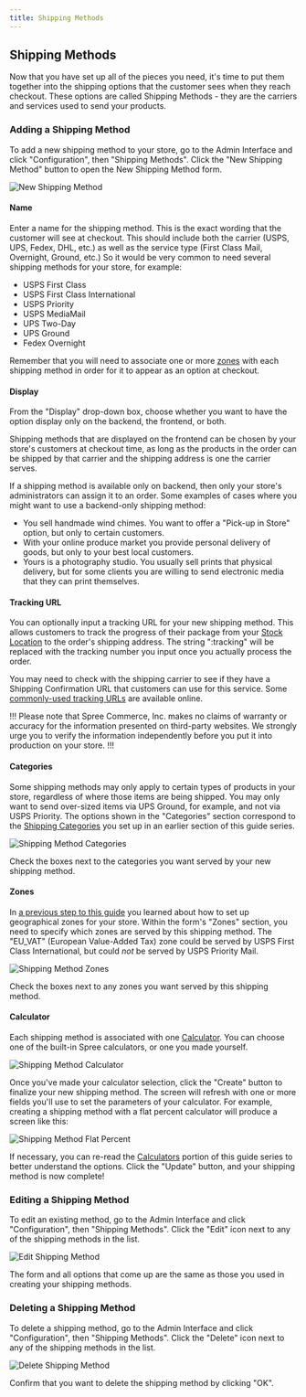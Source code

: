 ```yaml
---
title: Shipping Methods
---
```


## Shipping Methods

Now that you have set up all of the pieces you need, it's time to put them together into the shipping options that the customer sees when they reach checkout. These options are called Shipping Methods - they are the carriers and services used to send your products.

### Adding a Shipping Method

To add a new shipping method to your store, go to the Admin Interface and click "Configuration", then "Shipping Methods". Click the "New Shipping Method" button to open the New Shipping Method form.

![New Shipping Method](/images/user/shipments/new_shipping_method.jpg)

#### Name

Enter a name for the shipping method. This is the exact wording that the customer will see at checkout. This should include both the carrier (USPS, UPS, Fedex, DHL, etc.) as well as the service type (First Class Mail, Overnight, Ground, etc.) So it would be very common to need several shipping methods for your store, for example:

* USPS First Class
* USPS First Class International
* USPS Priority
* USPS MediaMail
* UPS Two-Day
* UPS Ground
* Fedex Overnight

Remember that you will need to associate one or more [zones](#zones) with each shipping method in order for it to appear as an option at checkout.

#### Display

From the "Display" drop-down box, choose whether you want to have the option display only on the backend, the frontend, or both.

Shipping methods that are displayed on the frontend can be chosen by your store's customers at checkout time, as long as the products in the order can be shipped by that carrier and the shipping address is one the carrier serves.

If a shipping method is available only on backend, then only your store's administrators can assign it to an order. Some examples of cases where you might want to use a backend-only shipping method:

* You sell handmade wind chimes. You want to offer a "Pick-up in Store" option, but only to certain customers.
* With your online produce market you provide personal delivery of goods, but only to your best local customers.
* Yours is a photography studio. You usually sell prints that physical delivery, but for some clients you are willing to send electronic media that they can print themselves.

#### Tracking URL

You can optionally input a tracking URL for your new shipping method. This allows customers to track the progress of their package from your [Stock Location](stock_locations) to the order's shipping address. The string ":tracking" will be replaced with the tracking number you input once you actually process the order.

You may need to check with the shipping carrier to see if they have a Shipping Confirmation URL that customers can use for this service. Some [commonly-used tracking URLs](http://verysimple.com/2011/07/06/ups-tracking-url/) are available online.

!!!
Please note that Spree Commerce, Inc. makes no claims of warranty or accuracy for the information presented on third-party websites. We strongly urge you to verify the information independently before you put it into production on your store.
!!!

#### Categories

Some shipping methods may only apply to certain types of products in your store, regardless of where those items are being shipped. You may only want to send over-sized items via UPS Ground, for example, and not via USPS Priority. The options shown in the "Categories" section correspond to the [Shipping Categories](shipping_categories) you set up in an earlier section of this guide series.

![Shipping Method Categories](/images/user/shipments/shipping_method_categories.jpg)

Check the boxes next to the categories you want served by your new shipping method.

#### Zones

In [a previous step to this guide](zones) you learned about how to set up geographical zones for your store. Within the form's "Zones" section, you need to specify which zones are served by this shipping method. The "EU_VAT" (European Value-Added Tax) zone could be served by USPS First Class International, but could _not_ be served by USPS Priority Mail.

![Shipping Method Zones](/images/user/shipments/shipping_method_zones.jpg)

Check the boxes next to any zones you want served by this shipping method.

#### Calculator

Each shipping method is associated with one [Calculator](calculators). You can choose one of the built-in Spree calculators, or one you made yourself.

![Shipping Method Calculator](/images/user/shipments/shipping_method_calculator.jpg)

Once you've made your calculator selection, click the "Create" button to finalize your new shipping method. The screen will refresh with one or more fields you'll use to set the parameters of your calculator. For example, creating a shipping method with a flat percent calculator will produce a screen like this:

![Shipping Method Flat Percent](/images/user/shipments/shipping_method_flat_percent.jpg)

If necessary, you can re-read the [Calculators](calculators) portion of this guide series to better understand the options. Click the "Update" button, and your shipping method is now complete!

### Editing a Shipping Method

To edit an existing method, go to the Admin Interface and click "Configuration", then "Shipping Methods". Click the "Edit" icon next to any of the shipping methods in the list.

![Edit Shipping Method](/images/user/shipments/edit_shipping_method.jpg)

The form and all options that come up are the same as those you used in creating your shipping methods.

### Deleting a Shipping Method

To delete a shipping method, go to the Admin Interface and click "Configuration", then "Shipping Methods". Click the "Delete" icon next to any of the shipping methods in the list.

![Delete Shipping Method](/images/user/shipments/delete_shipping_method.jpg)

Confirm that you want to delete the shipping method by clicking "OK".